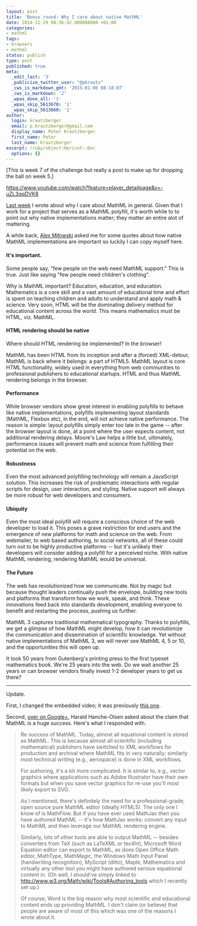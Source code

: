 ```yaml
---
layout: post
title: 'Bonus round: Why I care about native MathML'
date: 2014-12-29 08:36:42.000000000 +01:00
categories:
- mathml
tags:
- browsers
- mathml
status: publish
type: post
published: true
meta:
  _edit_last: '3'
  _publicize_twitter_user: "@pkrautz"
  _cws_is_markdown_gmt: '2015-01-06 08:18:07'
  _cws_is_markdown: '2'
  _wpas_done_all: '1'
  _wpas_skip_5613678: '1'
  _wpas_skip_5613660: '1'
author:
  login: krautzberger
  email: p.krautzberger@gmail.com
  display_name: Peter Krautzberger
  first_name: Peter
  last_name: Krautzberger
excerpt: !ruby/object:Hpricot::Doc
  options: {}
---
```


[This is week 7 of the challenge but really a post to make up for dropping the ball on week 5.]

https://www.youtube.com/watch?feature=player_detailpage&v=-uZL3qqDVK8

[Last week](http://boolesrings.org/krautzberger/2014/12/26/why-i-care-about-mathml/) I wrote about why I care about MathML in general. Given that I work for a project that serves as a MathML polyfill, it's worth while to to point out why native implementations matter; they matter an entire alot of mattering.

A while back, [Alex Miłowski](http://www.milowski.com/) asked me for some quotes about how native MathML implementations are important so luckily I can copy myself here.

#### It's important.

Some people say, "few people on the web need MathML support." This is true. Just like saying "few people need children's clothing".

Why is MathML important? Education, education, and education. Mathematics is a core skill and a vast amount of educational time and effort is spent on teaching children and adults to understand and apply math & science. Very soon, HTML will be the dominating delivery method for educational content across the world. This means mathematics must be HTML, viz. MathML.

#### HTML rendering should be native

Where should HTML rendering be implemented? In the browser!

MathML has been HTML from its inception and after a (forced) XML-detour, MathML is back where it belongs: a part of HTML5\. MathML layout is core HTML functionality, widely used in everything from web communities to professional publishers to educational startups. HTML and thus MathML rendering belongs in the browser.

#### Performance

While browser vendors show great interest in enabling polyfills to behave like native implementations, polyfills implementing layout standards (MathML, Flexbox etc), in the end, will not achieve native performance. The reason is simple: layout polyfills simply enter too late in the game -- after the browser layout is done, at a point where the user expects content, not additional rendering delays. Moore's Law helps a little but, ultimately, performance issues will prevent math and science from fulfilling their potential on the web.

#### Robustness

Even the most advanced polyfilling technology will remain a JavaScript solution. This increases the risk of problematic interactions with regular scripts for design, user interaction, and styling. Native support will always be more robust for web developers and consumers.

#### Ubiquity

Even the most ideal polyfill will require a conscious choice of the web developer to load it. This poses a grave restriction for end users and the emergence of new platforms for math and science on the web. From webmailer, to web based authoring, to social networks, all of these could turn out to be highly productive platforms -- but it's unlikely their developers will consider adding a polyfill for a perceived niche. With native MathML rendering, rendering MathML would be universal.

#### The Future

The web has revolutionized how we communicate. Not by magic but because thought leaders continually push the envelope, building new tools and platforms that transform how we work, speak, and think. These innovations feed back into standards development, enabling everyone to benefit and restarting the process, pushing us further.

MathML 3 captures traditional mathematical typography. Thanks to polyfills, we get a glimpse of how MathML might develop, how it can revolutionize the communication and dissemination of scientific knowledge. Yet without native implementations of MathML 3, we will never see MathML 4, 5 or 10, and the opportunities this will open up.

It took 50 years from Gutenberg's printing press to the first typeset mathematics book. We're 25 years into the web. Do we wait another 25 years or can browser vendors finally invest 1-2 developer years to get us there?

* * *

Update.

First, I changed the embedded video; it was previously [this one](https://www.youtube.com/watch?feature=player_detailpage&v=wHZHSt1CSgo#t=600).

Second, [over on Google+](https://plus.google.com/u/0/+PeterKrautzberger/posts/3zdytApQw6N), Harald Hanche-Olsen asked about the claim that MathML is a huge success. Here's what I responded with.

> Re success of MathML. Today, almost all equational content is stored as MathML. This is because almost all scientific (including mathematical) publishers have switched to XML workflows for production and archival where MathML fits in very naturally; similarly most technical writing (e.g., aerospace) is done in XML workflows.
> 
> For authoring, it's a bit more complicated. It is similar to, e.g., vector graphics where applications such as Adobe Illustrator have their own formats but when you save vector graphics for re-use you'll most likely export to SVG.
> 
> As I mentioned, there's definitely the need for a professional-grade, open source pure MathML editor (ideally HTML5). The only one I know of is MathFlow. But if you have ever used MathJax then you have authored MathML -- it's how MathJax works: convert any input to MathML and then leverage our MathML rendering engine.
> 
> Similarly, lots of other tools are able to output MathML -- besides converters from TeX (such as LaTeXML or tex4ht), Microsoft Word Equation editor can export to MathML, as does Open Office Math editor, MathType, MathMagic, the Windows Math Input Panel (handwriting recognition), MyScript (ditto), Maple, Mathematica and virtually any other tool you might have authored serious equational content in. (Oh well, I should've simply linked to http://www.w3.org/Math/wiki/Tools#Authoring_tools which I recently set up.)
> 
> Of course, Word is the big reason why most scientific and educational content ends up providing MathML. I don't claim (or believe) that people are aware of most of this which was one of the reasons I wrote about it.